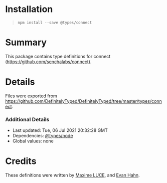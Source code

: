 # Installation

> `npm install --save @types/connect`

# Summary

This package contains type definitions for connect (https://github.com/senchalabs/connect).

# Details

Files were exported from https://github.com/DefinitelyTyped/DefinitelyTyped/tree/master/types/connect.

### Additional Details

- Last updated: Tue, 06 Jul 2021 20:32:28 GMT
- Dependencies: [@types/node](https://npmjs.com/package/@types/node)
- Global values: none

# Credits

These definitions were written by [Maxime LUCE](https://github.com/SomaticIT), and [Evan Hahn](https://github.com/EvanHahn).
